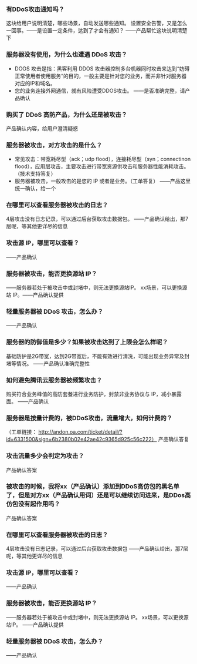  ### 有DDoS攻击通知吗？
这块给用户说明清楚，哪些场景，自动发送哪些通知。
设置安全告警，又是怎么一回事。——是设置一定条件，达到了才会有通知？
——产品帮忙这块说明清楚下

### 服务器没有使用，为什么也遭遇 DDoS 攻击？
- DOOS 攻击是指：黑客利用 DDOS 攻击器控制多台机器同时攻击来达到“妨碍正常使用者使用服务”的目的，一般主要是针对您的业务，而并非针对服务器对应的IP和域名。
- 您的业务连接外网通信，就有风险遭受DDOS攻击。
——是否准确完整，请产品确认

### 购买了 DDoS 高防产品，为什么还是被攻击？
产品确认内容，给用户澄清疑惑

### 服务器被攻击，对方攻击的是什么？
- 常见攻击：带宽耗尽型（ack；udp flood），连接耗尽型（syn；connectinon flood），应用层攻击，主要攻击进行带宽资源供攻击和服务器性能消耗攻击。（技术支持答复）
- 服务器被攻击，一般攻击的是您的 IP 或者是业务。（工单答复）
——产品这里统一确认，给一个

### 在哪里可以查看服务器被攻击的日志？
4层攻击没有日志记录，可以通过后台获取攻击数据包。
——产品确认给出，那7层呢，等其他更详尽的信息

### 攻击源 IP，哪里可以查看？
——产品确认

### 服务器被攻击，能否更换源站 IP？
——服务器若处于被攻击中或封堵中，则无法更换源站IP。
xx场景，可以更换源站 IP。——产品确认提供

### 轻量服务器被 DDoS 攻击，怎么办？
——产品确认

### 服务器的防御值是多少？如果被攻击达到了上限会怎么样呢？
基础防护是2G带宽，达到2G带宽后，不能有效进行清洗，可能出现业务异常及封堵等情况。
——产品确认准确完整性

### 如何避免腾讯云服务器被频繁攻击？
购买符合业务峰值的高防套餐进行业务防护，封禁非业务协议与 IP，减小暴露面。
——产品确认

### 服务器是按量计费的，被DDoS攻击，流量增大，如何计费的？
（工单链接：
http://andon.oa.com/ticket/detail/?id=6331500&sign=6b2380b02e42ae42c9365d925c56c222）
产品确认答复

### 攻击流量多少会判定为攻击？
产品确认答案

### 被攻击的时候，我将xx（产品确认）添加到DDoS高仿包的黑名单了，但是对方xx（产品确认用词）还是可以继续访问进来，是DDos高仿包没有起作用吗？
产品确认答案

### 在哪里可以查看服务器被攻击的日志？
4层攻击没有日志记录，可以通过后台获取攻击数据包
——产品确认给出，那7层呢，等其他更详尽的信息

### 攻击源 IP，哪里可以查看？
——产品确认

### 服务器被攻击，能否更换源站 IP？
——服务器若处于被攻击中或封堵中，则无法更换源站 IP。
xx场景，可以更换源站IP。
——产品确认提供

### 轻量服务器被 DDoS 攻击，怎么办？
——产品确认

